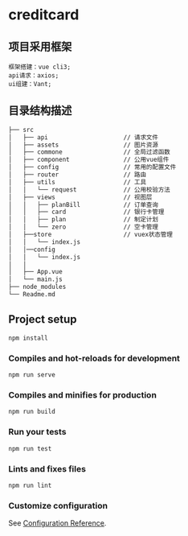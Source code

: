 # creditcard

## 项目采用框架
```
框架搭建：vue cli3;
api请求：axios;
ui组建：Vant;
```
## 目录结构描述
``` bash
├── src
│   ├── api                     // 请求文件
│   ├── assets                  // 图片资源
│   ├── commone                 // 全局过滤函数
│   ├── component               // 公用vue组件
│   ├── config                  // 常用的配置文件
│   ├── router                  // 路由
│   ├── utils                   // 工具
│   │   └── request             // 公用校验方法
│   ├── views                   // 视图层
│   │   ├── planBill            // 订单查询
│   │   ├── card                // 银行卡管理
│   │   ├── plan                // 制定计划
│   │   └── zero                // 空卡管理
│   ├──store                    // vuex状态管理
│   │   └── index.js
│   │──config
│   │   └── index.js
│   │   
│   ├── App.vue
│   └── main.js
├── node_modules
└── Readme.md 
```

## Project setup
```
npm install
```

### Compiles and hot-reloads for development
```
npm run serve
```

### Compiles and minifies for production
```
npm run build
```

### Run your tests
```
npm run test
```

### Lints and fixes files
```
npm run lint
```

### Customize configuration
See [Configuration Reference](https://cli.vuejs.org/config/).

